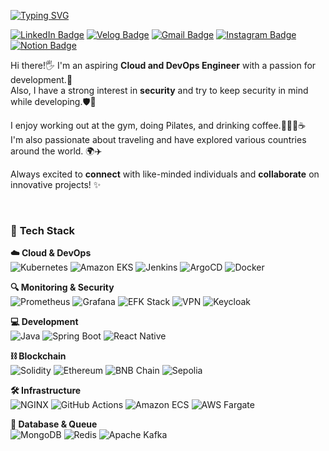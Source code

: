 [![Typing SVG](https://readme-typing-svg.demolab.com?font=Shantell+Sans&weight=500&size=28&duration=5004&pause=1000&color=C68FE6&width=435&lines=Hi!+I'm+ChaeHyun+Ryu+%3AD)](https://git.io/typing-svg)

[![LinkedIn Badge](https://img.shields.io/badge/LinkedIn-0A66C2?style=flat-square&logo=LinkedIn&logoColor=white&link=https://www.linkedin.com/in/ryuchaehyun)](https://www.linkedin.com/in/ryuchaehyun)
[![Velog Badge](https://img.shields.io/badge/Velog-20C997?style=flat-square&logo=Velog&logoColor=white&link=https://velog.io/@cielo_g)](https://velog.io/@cielo_g)
[![Gmail Badge](https://img.shields.io/badge/Gmail-d14836?style=flat-square&logo=Gmail&logoColor=white&link=mailto:lch010201@gmail.com)](mailto:lch010201@gmail.com)
[![Instagram Badge](https://img.shields.io/badge/Instagram-E4405F?style=flat-square&logo=Instagram&logoColor=white&link=https://instagram.com/chae_.vly)](https://instagram.com/chae_.vly)
[![Notion Badge](https://img.shields.io/badge/Notion-000000?style=flat-square&logo=Notion&logoColor=white&link=https://www.notion.so/yourusername)](https://www.notion.so/yourusername)

Hi there!🖐 I'm an aspiring **Cloud and DevOps Engineer** with a passion for development.💭  
Also, I have a strong interest in **security** and try to keep security in mind while developing.🛡️💓

I enjoy working out at the gym, doing Pilates, and drinking coffee.🏋️‍♀️🧘☕  
I'm also passionate about traveling and have explored various countries around the world. 🌍✈️

Always excited to **connect** with like-minded individuals and **collaborate** on innovative projects! ✨
 
<br>

### 🚀 **Tech Stack** 

**☁️ Cloud & DevOps**  
![Kubernetes](https://img.shields.io/badge/kubernetes-326CE5.svg?&style=for-the-badge&logo=kubernetes&logoColor=white)
![Amazon EKS](https://img.shields.io/badge/Amazon%20EKS-FF9900.svg?&style=for-the-badge&logo=amazoneks&logoColor=white)
![Jenkins](https://img.shields.io/badge/jenkins-D24939.svg?&style=for-the-badge&logo=jenkins&logoColor=white)
![ArgoCD](https://img.shields.io/badge/argo-EF7B4D.svg?&style=for-the-badge&logo=argo&logoColor=white)
![Docker](https://img.shields.io/badge/docker-2496ED.svg?&style=for-the-badge&logo=docker&logoColor=white)

**🔍 Monitoring & Security**  
![Prometheus](https://img.shields.io/badge/prometheus-E6522C.svg?&style=for-the-badge&logo=prometheus&logoColor=white)
![Grafana](https://img.shields.io/badge/grafana-F46800.svg?&style=for-the-badge&logo=grafana&logoColor=white)
![EFK Stack](https://img.shields.io/badge/EFK%20Stack-005571.svg?&style=for-the-badge&logo=elasticstack&logoColor=white)
![VPN](https://img.shields.io/badge/VPN-00A1E0.svg?&style=for-the-badge&logo=openvpn&logoColor=white)
![Keycloak](https://img.shields.io/badge/Keycloak-4D4D4D.svg?&style=for-the-badge&logo=Keycloak&logoColor=white)

**💻 Development**  
![Java](https://img.shields.io/badge/Java-007396.svg?&style=for-the-badge&logo=openjdk&logoColor=white)
![Spring Boot](https://img.shields.io/badge/springboot-6DB33F.svg?&style=for-the-badge&logo=springboot&logoColor=white)
![React Native](https://img.shields.io/badge/Reactnative-61DAFB.svg?&style=for-the-badge&logo=react&logoColor=black)

**⛓️ Blockchain**  
![Solidity](https://img.shields.io/badge/solidity-363636.svg?&style=for-the-badge&logo=solidity&logoColor=white)
![Ethereum](https://img.shields.io/badge/ethereum-3C3C3D.svg?&style=for-the-badge&logo=ethereum&logoColor=white)
![BNB Chain](https://img.shields.io/badge/BNB%20Chain-F0B90B.svg?&style=for-the-badge&logo=binance&logoColor=black)
![Sepolia](https://img.shields.io/badge/Sepolia-3C3C3D.svg?&style=for-the-badge&logo=Ethereum&logoColor=white)

**🛠️ Infrastructure**  
![NGINX](https://img.shields.io/badge/nginx-009639.svg?&style=for-the-badge&logo=nginx&logoColor=white)
![GitHub Actions](https://img.shields.io/badge/githubactions-2088FF.svg?&style=for-the-badge&logo=githubactions&logoColor=white)
![Amazon ECS](https://img.shields.io/badge/amazonecs-FF9900.svg?&style=for-the-badge&logo=amazonecs&logoColor=white)
![AWS Fargate](https://img.shields.io/badge/awsfargate-FF9900.svg?&style=for-the-badge&logo=awsfargate&logoColor=white)

**💾 Database & Queue**  
![MongoDB](https://img.shields.io/badge/mongodb-47A248.svg?&style=for-the-badge&logo=mongodb&logoColor=white)
![Redis](https://img.shields.io/badge/redis-DC382D.svg?&style=for-the-badge&logo=redis&logoColor=white)
![Apache Kafka](https://img.shields.io/badge/apachekafka-231F20.svg?&style=for-the-badge&logo=apachekafka&logoColor=white)

<br>


<!-- ### ➰ Algorithm Ranking  
[![Algorithm Ranking](https://mazassumnida.wtf/api/v2/generate_badge?boj=lch010201)](https://solved.ac/profile/lch010201) -->
